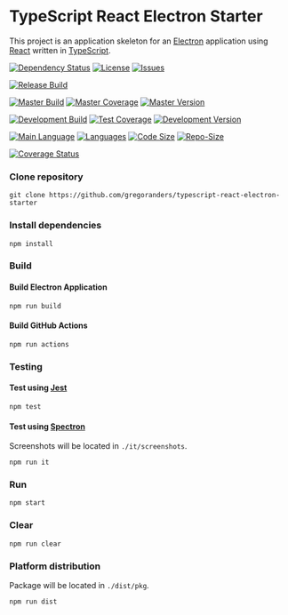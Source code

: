 # TypeScript React Electron Starter

This project is an application skeleton for an [Electron](https://electronjs.org) application
using [React](https://reactjs.org) written in [TypeScript](http://www.typescriptlang.org/).

[![Dependency Status][daviddm-image]][daviddm-url]
[![License][license-image]][license-url]
[![Issues][issues-image]][issues-url]

[![Release Build][release-build-image]][release-url]

[![Master Build][master-build-image]][master-url] [![Master Coverage][master-coveralls-image]][master-coveralls-url] [![Master Version][master-version-image]][master-version-url]

[![Development Build][development-build-image]][development-url] [![Test Coverage][development-coveralls-image]][development-coveralls-url] [![Development Version][development-version-image]][development-version-url]

[![Main Language](https://img.shields.io/github/languages/top/gregoranders/typescript-react-electron-starter)][code-metric-url] [![Languages](https://img.shields.io/github/languages/count/gregoranders/typescript-react-electron-starter)][code-metric-url] [![Code Size](https://img.shields.io/github/languages/code-size/gregoranders/typescript-react-electron-starter)][code-metric-url] [![Repo-Size](https://img.shields.io/github/repo-size/gregoranders/typescript-react-electron-starter)][code-metric-url]


[![Coverage Status](https://coveralls.io/repos/github/gregoranders/typescript-react-electron-starter/badge.svg?branch=development)](https://coveralls.io/github/gregoranders/typescript-react-electron-starter?branch=development)

### Clone repository
```
git clone https://github.com/gregoranders/typescript-react-electron-starter
```

### Install dependencies
```
npm install
```

### Build

#### Build Electron Application
```
npm run build
```

#### Build GitHub Actions
```
npm run actions
```

### Testing

#### Test using [Jest](https://jestjs.io/)
```
npm test
```

#### Test using [Spectron](https://electronjs.org/spectron)
Screenshots will be located in `./it/screenshots`.
```
npm run it
```

### Run
```
npm start
```

### Clear
```
npm run clear
```

### Platform distribution

Package will be located in `./dist/pkg`.
```
npm run dist
```

[release-url]: https://github.com/gregoranders/typescript-react-electron-starter/releases
[master-url]: https://github.com/gregoranders/typescript-react-electron-starter/tree/master
[development-url]: https://github.com/gregoranders/typescript-react-electron-starter/tree/development
[repository-url]: https://github.com/gregoranders/typescript-react-electron-starter
[code-metric-url]: https://github.com/gregoranders/typescript-react-electron-starter/search?l=TypeScript

[travis-url]: https://travis-ci.org/gregoranders/typescript-react-electron-starter
[travis-image]: https://travis-ci.org/gregoranders/typescript-react-electron-starter.svg?branch=master

[daviddm-url]: https://david-dm.org/gregoranders/typescript-react-electron-starter
[daviddm-image]: https://david-dm.org/gregoranders/typescript-react-electron-starter.svg?branch=master

[license-url]: https://github.com/gregoranders/typescript-react-electron-starter/blob/master/LICENSE
[license-image]: https://img.shields.io/github/license/gregoranders/typescript-react-electron-starter.svg

[master-version-url]: https://github.com/gregoranders/typescript-react-electron-starter/blob/master/package.json
[master-version-image]: https://img.shields.io/github/package-json/v/gregoranders/typescript-react-electron-starter/master

[development-version-url]: https://github.com/gregoranders/typescript-react-electron-starter/blob/development/package.json
[development-version-image]: https://img.shields.io/github/package-json/v/gregoranders/typescript-react-electron-starter/development

[issues-url]: https://github.com/gregoranders/typescript-react-electron-starter/issues
[issues-image]: https://img.shields.io/github/issues-raw/gregoranders/typescript-react-electron-starter.svg

[release-build-image]: https://github.com/gregoranders/typescript-react-electron-starter/workflows/Release%20CI/badge.svg
[master-build-image]: https://github.com/gregoranders/typescript-react-electron-starter/workflows/Master%20CI/badge.svg
[development-build-image]: https://github.com/gregoranders/typescript-react-electron-starter/workflows/Development%20CI/badge.svg

[master-coveralls-url]: https://coveralls.io/github/gregoranders/typescript-react-electron-starter?branch=master
[master-coveralls-image]: https://img.shields.io/coveralls/github/gregoranders/typescript-react-electron-starter/master
[development-coveralls-image]: https://img.shields.io/coveralls/github/gregoranders/typescript-react-electron-starter/development
[development-coveralls-url]: https://coveralls.io/github/gregoranders/typescript-react-electron-starter?branch=development
